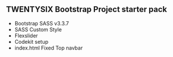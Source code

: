 TWENTYSIX Bootstrap Project starter pack
---------------------------------------------
- Bootstrap SASS v3.3.7
- SASS Custom Style 
- Flexslider
- Codekit setup
- index.html Fixed Top navbar

